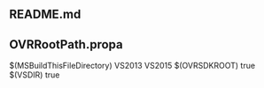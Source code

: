 ## README.md

## OVRRootPath.propa
<?xml version="1.0" encoding="utf-8"?>
<!--
To load this file your .vcxproj should have the following Import tag before all others:
<Import Project="$([MSBuild]::GetDirectoryNameOfFileAbove($(MSBuildThisFileDirectory), OVRRootPath.props))\OVRRootPath.props" />
Unfortunately there is currently no way to add this via the VS GUI, you'll have to edit
new .vcxproj files manually or copy an existing project.
-->
<Project ToolsVersion="4.0" xmlns="http://schemas.microsoft.com/developer/msbuild/2003">
  <ImportGroup Label="PropertySheets" />
  <PropertyGroup Label="UserMacros">
    <OVRSDKROOT>$(MSBuildThisFileDirectory)</OVRSDKROOT>
    <VSDIR Condition="'$(PlatformToolset)'=='v120'">VS2013</VSDIR>
    <VSDIR Condition="'$(PlatformToolset)'=='v140'">VS2015</VSDIR>
  </PropertyGroup>
  <PropertyGroup />
  <ItemDefinitionGroup />
  <ItemGroup>
    <BuildMacro Include="OVRSDKROOT">
      <Value>$(OVRSDKROOT)</Value>
      <EnvironmentVariable>true</EnvironmentVariable>
    </BuildMacro>
    <BuildMacro Include="VSDIR">
      <Value>$(VSDIR)</Value>
      <EnvironmentVariable>true</EnvironmentVariable>
    </BuildMacro>
  </ItemGroup>
</Project>
